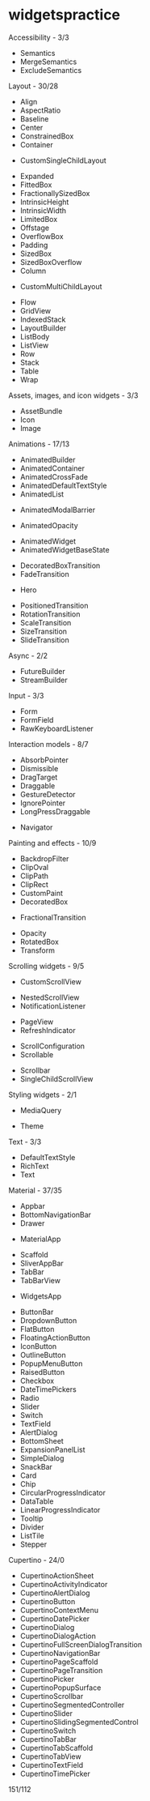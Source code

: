 # widgetspractice

Accessibility - 3/3
+ Semantics
+ MergeSemantics
+ ExcludeSemantics

Layout - 30/28
+ Align
+ AspectRatio
+ Baseline
+ Center
+ ConstrainedBox
+ Container
- CustomSingleChildLayout
+ Expanded
+ FittedBox
+ FractionallySizedBox
+ IntrinsicHeight
+ IntrinsicWidth
+ LimitedBox
+ Offstage
+ OverflowBox
+ Padding
+ SizedBox
+ SizedBoxOverflow
+ Column
- CustomMultiChildLayout
+ Flow
+ GridView
+ IndexedStack
+ LayoutBuilder
+ ListBody
+ ListView
+ Row
+ Stack
+ Table
+ Wrap

Assets, images, and icon widgets - 3/3
+ AssetBundle
+ Icon
+ Image

Animations - 17/13
+ AnimatedBuilder
+ AnimatedContainer
+ AnimatedCrossFade
+ AnimatedDefaultTextStyle
+ AnimatedList
- AnimatedModalBarrier
+ AnimatedOpacity
- AnimatedWidget
- AnimatedWidgetBaseState
+ DecoratedBoxTransition
+ FadeTransition
- Hero
+ PositionedTransition
+ RotationTransition
+ ScaleTransition
+ SizeTransition
+ SlideTransition

Async - 2/2
+ FutureBuilder
+ StreamBuilder

Input - 3/3
+ Form
+ FormField
+ RawKeyboardListener

Interaction models - 8/7
+ AbsorbPointer
+ Dismissible
+ DragTarget
+ Draggable
+ GestureDetector
+ IgnorePointer
+ LongPressDraggable
- Navigator

Painting and effects - 10/9
+ BackdropFilter
+ ClipOval
+ ClipPath
+ ClipRect
+ CustomPaint
+ DecoratedBox
- FractionalTransition
+ Opacity
+ RotatedBox
+ Transform

Scrolling widgets - 9/5
+ CustomScrollView
- NestedScrollView
- NotificationListener
+ PageView
+ RefreshIndicator
- ScrollConfiguration
- Scrollable
+ Scrollbar
+ SingleChildScrollView

Styling widgets - 2/1
+ MediaQuery
- Theme

Text - 3/3
+ DefaultTextStyle
+ RichText
+ Text

Material - 37/35
+ Appbar
+ BottomNavigationBar
+ Drawer
- MaterialApp
+ Scaffold
+ SliverAppBar
+ TabBar
+ TabBarView
- WidgetsApp
+ ButtonBar
+ DropdownButton
+ FlatButton
+ FloatingActionButton
+ IconButton
+ OutlineButton
+ PopupMenuButton
+ RaisedButton
+ Checkbox
+ DateTimePickers
+ Radio
+ Slider
+ Switch
+ TextField
+ AlertDialog
+ BottomSheet
+ ExpansionPanelList
+ SimpleDialog
+ SnackBar
+ Card
+ Chip
+ CircularProgressIndicator
+ DataTable
+ LinearProgressIndicator
+ Tooltip
+ Divider
+ ListTile
+ Stepper

Cupertino - 24/0
- CupertinoActionSheet
- CupertinoActivityIndicator
- CupertinoAlertDialog
- CupertinoButton
- CupertinoContextMenu
- CupertinoDatePicker
- CupertinoDialog
- CupertinoDialogAction
- CupertinoFullScreenDialogTransition
- CupertinoNavigationBar
- CupertinoPageScaffold
- CupertinoPageTransition
- CupertinoPicker
- CupertinoPopupSurface
- CupertinoScrollbar
- CupertinoSegmentedController
- CupertinoSlider
- CupertinoSlidingSegmentedControl
- CupertinoSwitch
- CupertinoTabBar
- CupertinoTabScaffold
- CupertinoTabView
- CupertinoTextField
- CupertinoTimePicker

151/112
